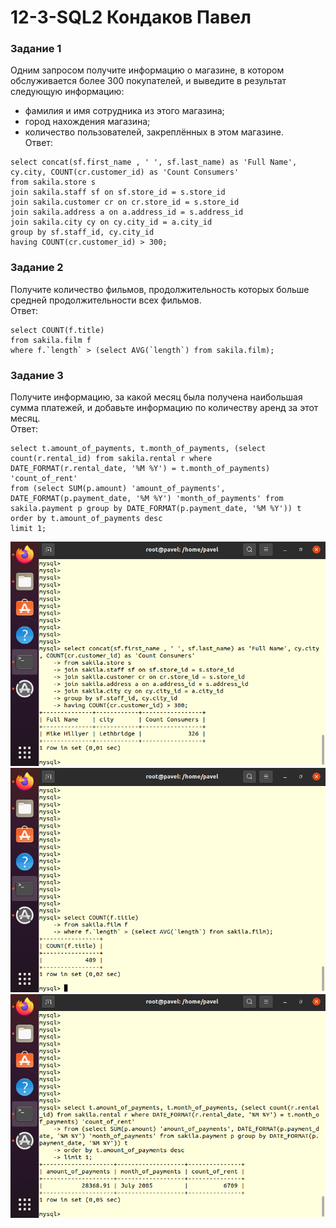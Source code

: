 # 12-3-SQL2 Кондаков Павел

### Задание 1

Одним запросом получите информацию о магазине, в котором обслуживается более 300 покупателей, и выведите в результат следующую информацию:   
- фамилия и имя сотрудника из этого магазина;
- город нахождения магазина;
- количество пользователей, закреплённых в этом магазине.  
Ответ:  
```
select concat(sf.first_name , ' ', sf.last_name) as 'Full Name', cy.city, COUNT(cr.customer_id) as 'Count Consumers'		
from sakila.store s
join sakila.staff sf on sf.store_id = s.store_id 
join sakila.customer cr on cr.store_id = s.store_id
join sakila.address a on a.address_id = s.address_id 
join sakila.city cy on cy.city_id = a.city_id 
group by sf.staff_id, cy.city_id 
having COUNT(cr.customer_id) > 300;
```  
### Задание 2

Получите количество фильмов, продолжительность которых больше средней продолжительности всех фильмов.  
Ответ:  
```
select COUNT(f.title)
from sakila.film f  
where f.`length` > (select AVG(`length`) from sakila.film);
``` 
### Задание 3

Получите информацию, за какой месяц была получена наибольшая сумма платежей, и добавьте информацию по количеству аренд за этот месяц.  
Ответ:  
```
select t.amount_of_payments, t.month_of_payments, (select count(r.rental_id) from sakila.rental r where DATE_FORMAT(r.rental_date, '%M %Y') = t.month_of_payments) 'count_of_rent'
from (select SUM(p.amount) 'amount_of_payments', DATE_FORMAT(p.payment_date, '%M %Y') 'month_of_payments' from sakila.payment p group by DATE_FORMAT(p.payment_date, '%M %Y')) t
order by t.amount_of_payments desc  
limit 1;

```
![alt text](https://github.com/PavelKondakov22/12-3-SQL2/blob/main/s1.png)  
![alt text](https://github.com/PavelKondakov22/12-3-SQL2/blob/main/s2.png)  
![alt text](https://github.com/PavelKondakov22/12-3-SQL2/blob/main/s3.png)  
